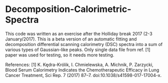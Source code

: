 # Decomposition-Calorimetric-Spectra
This code was written as an exercise after the Holliday break 2017 (2-3 January/2017).
This is a beta version of an automatic fitting and decomposition differential scanning calorimetry (DSC) spectra into a sum of various types of Gaussian-like peaks. 
Only single data file from ref. [1] paper was used for testing, so it needs more testing. 

References: 
[1] K. Kędra-Królik, I. Chmielewska, A. Michnik, P. Zarzycki, 
Blood Serum Calorimetry Indicates the Chemotherapeutic Efficacy in Lung Cancer Treatment, 
Sci Rep. 7 (2017) 87–7. doi:10.1038/s41598-017-17004-x.
